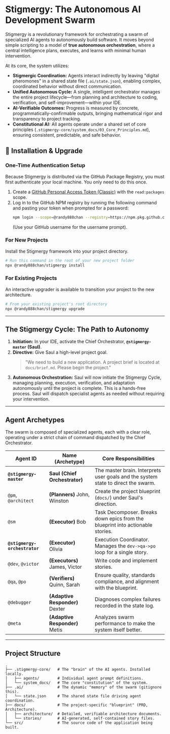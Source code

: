 # Stigmergy: The Autonomous AI Development Swarm

Stigmergy is a revolutionary framework for orchestrating a swarm of specialized AI agents to autonomously build software. It moves beyond simple scripting to a model of **true autonomous orchestration**, where a central intelligence plans, executes, and learns with minimal human intervention.

At its core, the system utilizes:

-   **Stigmergic Coordination:** Agents interact indirectly by leaving "digital pheromones" in a shared state file (`.ai/state.json`), enabling complex, coordinated behavior without direct communication.
-   **Unified Autonomous Cycle:** A single, intelligent orchestrator manages the entire project lifecycle—from planning and architecture to coding, verification, and self-improvement—within your IDE.
-   **AI-Verifiable Outcomes:** Progress is measured by concrete, programmatically-confirmable outputs, bringing mathematical rigor and transparency to project tracking.
-   **Constitutional AI:** All agents operate under a shared set of core principles (`.stigmergy-core/system_docs/03_Core_Principles.md`), ensuring consistent, predictable, and safe behavior.

## 🚀 Installation & Upgrade

### One-Time Authentication Setup
Because Stigmergy is distributed via the GitHub Package Registry, you must first authenticate your local machine. You only need to do this once.

1.  Create a [GitHub Personal Access Token (Classic)](https://github.com/settings/tokens/new) with the `read:packages` scope.
2.  Log in to the GitHub NPM registry by running the following command and pasting your token when prompted for a password:
    ```bash
    npm login --scope=@randy888chan --registry=https://npm.pkg.github.com
    ```
    (Use your GitHub username for the username prompt).

### For New Projects
Install the Stigmergy framework into your project directory.
```bash
# Run this command in the root of your new project folder
npx @randy888chan/stigmergy install
```

### For Existing Projects
An interactive upgrader is available to transition your project to the new architecture.
```bash
# From your existing project's root directory
npx @randy888chan/stigmergy upgrade
```

---
## The Stigmergy Cycle: The Path to Autonomy

1.  **Initiation:** In your IDE, activate the Chief Orchestrator, **`@stigmergy-master` (Saul)**.
2.  **Directive:** Give Saul a high-level project goal.
    > "We need to build a new application. A project brief is located at `docs/brief.md`. Please begin the project."
3.  **Autonomous Orchestration:** Saul will now initiate the Stigmergy Cycle, managing planning, execution, verification, and adaptation autonomously until the project is complete. This is a hands-free process. Saul will dispatch specialist agents as needed without requiring your intervention.

---

## Agent Archetypes

The swarm is composed of specialized agents, each with a clear role, operating under a strict chain of command dispatched by the Chief Orchestrator.

| Agent ID                  | Name (Archetype)                     | Core Responsibilities                                                               |
| ------------------------- | ------------------------------------ | ----------------------------------------------------------------------------------- |
| **`@stigmergy-master`**   | **Saul (Chief Orchestrator)**        | The master brain. Interprets user goals and the system state to direct the swarm. |
| `@pm`, `@architect`       | **(Planners)** John, Winston         | Create the project blueprint (`docs/`) under Saul's direction.                      |
| `@sm`                     | **(Executor)** Bob                   | Task Decomposer. Breaks down epics from the blueprint into actionable stories.      |
| **`@stigmergy-orchestrator`** | **(Executor)** Olivia                | Execution Coordinator. Manages the `dev->qa->po` loop for a single story.         |
| `@dev`, `@victor`         | **(Executors)** James, Victor        | Write code and implement stories.                                                   |
| `@qa`, `@po`              | **(Verifiers)** Quinn, Sarah         | Ensure quality, standards compliance, and alignment with the blueprint.           |
| `@debugger`               | **(Adaptive Responder)** Dexter      | Diagnoses complex failures recorded in the state log.                               |
| `@meta`                   | **(Adaptive Responder)** Metis       | Analyzes swarm performance to make the system itself better.                        |

---

## Project Structure

```plaintext
.
├── .stigmergy-core/   # The "brain" of the AI agents. Installed locally.
│   ├── agents/        # Individual agent prompt definitions.
│   └── system_docs/   # The core "constitution" of the system.
├── .ai/               # The dynamic "memory" of the swarm (gitignore this).
│   └── state.json     # The shared state file driving agent coordination.
├── docs/              # The project-specific "blueprint" (PRD, Architecture).
│   ├── architecture/  # Detailed, verifiable architecture documents.
│   └── stories/       # AI-generated, self-contained story files.
└── src/               # The source code of the application being built.
```
